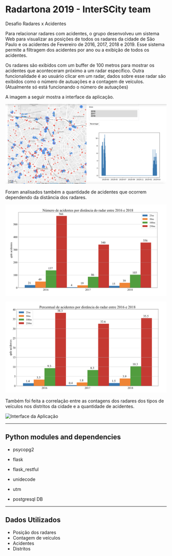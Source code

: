 Radartona 2019 - InterSCity team 
===================================================

Desafio Radares x Acidentes

Para relacionar radares com acidentes, o grupo desenvolveu um sistema Web para visualizar as posições de todos os radares da cidade de São Paulo e os acidentes de Fevereiro de 2016, 2017, 2018 e 2019. Esse sistema permite a filtragem dos acidentes por ano ou a exibição de todos os acidentes.

Os radares são exibidos com um buffer de 100 metros para mostrar os acidentes que aconteceram próximo a um radar específico. Outra funcionalidade é ao usuário clicar em um radar, dados sobre esse radar são exibidos como o número de autuações e a contagem de veículos. (Atualmente só está funcionando o número de autuações)

A imagem a seguir mostra a interface da aplicação.

![Interface da Aplicação](images/interface.png)

Foram analisados também a quantidade de acidentes que ocorrem dependendo da distância dos radares.

![Interface da Aplicação](images/numero-acidentes.png)

![Interface da Aplicação](images/grafico-porcentagem.png)

Também foi feita a correlação entre as contagens dos radares dos tipos de veículos nos distritos da cidade e a quantidade de acidentes.

![Interface da Aplicação](https://raw.githubusercontent.com/ezambomsantana/radartona/master/images/correlacao.png)





---------------------------------------------------
Python modules and dependencies
---------------------------------------------------
- psycopg2
- flask
- flask_restful
- unidecode
- utm

- postgresql DB



---------------------------------------------------
Dados Utilizados
---------------------------------------------------

- Posição dos radares
- Contagem de veículos
- Acidentes
- Distritos